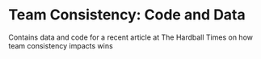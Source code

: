 Team Consistency: Code and Data
==========================

Contains data and code for a recent article at The Hardball Times on how team consistency impacts wins
